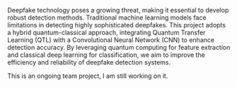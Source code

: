 Deepfake technology poses a growing threat, making it essential to develop robust detection methods. 
Traditional machine learning models face limitations in detecting highly sophisticated deepfakes.
This project adopts a hybrid quantum-classical approach, integrating Quantum Transfer Learning (QTL) with a Convolutional Neural Network (CNN) to enhance detection accuracy.
By leveraging quantum computing for feature extraction and classical deep learning for classification, we aim to improve the efficiency and reliability of deepfake detection systems.

This is an ongoing team project, I am still working on it.
